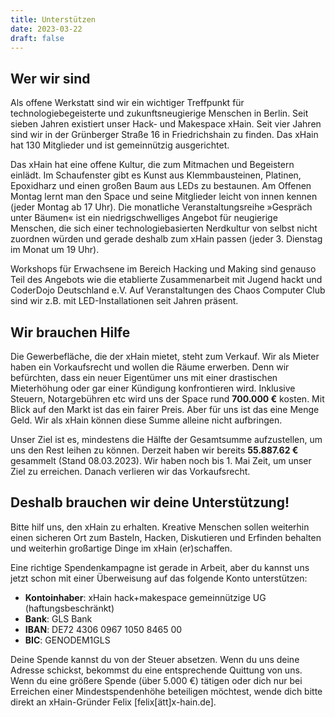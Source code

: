 ```yaml
---
title: Unterstützen
date: 2023-03-22
draft: false
---
```


## Wer wir sind
Als offene Werkstatt sind wir ein wichtiger Treffpunkt für technologiebegeisterte und zukunftsneugierige Menschen in Berlin. Seit sieben Jahren existiert unser Hack- und Makespace xHain. Seit vier Jahren sind wir in der Grünberger Straße 16 in Friedrichshain zu finden. Das xHain hat 130 Mitglieder und ist gemeinnützig ausgerichtet.

Das xHain hat eine offene Kultur, die zum Mitmachen und Begeistern einlädt. Im Schaufenster gibt es Kunst aus Klemmbausteinen, Platinen, Epoxidharz und einen großen Baum aus LEDs zu bestaunen. Am Offenen Montag lernt man den Space und seine Mitglieder leicht von innen kennen (jeder Montag ab 17 Uhr). Die monatliche Veranstaltungsreihe »Gespräch unter Bäumen« ist ein niedrigschwelliges Angebot für neugierige Menschen, die sich einer technologiebasierten Nerdkultur von selbst nicht zuordnen würden und gerade deshalb zum xHain passen (jeder 3. Dienstag im Monat um 19 Uhr).

Workshops für Erwachsene im Bereich Hacking und Making sind genauso Teil des Angebots wie die etablierte Zusammenarbeit mit Jugend hackt und CoderDojo Deutschland e.V. Auf Veranstaltungen des Chaos Computer Club sind wir z.B. mit LED-Installationen seit Jahren präsent.

## Wir brauchen Hilfe
Die Gewerbefläche, die der xHain mietet, steht zum Verkauf. Wir als Mieter haben ein Vorkaufsrecht und wollen die Räume erwerben. Denn wir befürchten, dass ein neuer Eigentümer uns mit einer drastischen Mieterhöhung oder gar einer Kündigung konfrontieren wird.
Inklusive Steuern, Notargebühren etc wird uns der Space rund **700.000 €** kosten. Mit Blick auf den Markt ist das ein fairer Preis. Aber für uns ist das eine Menge Geld. Wir als xHain können diese Summe alleine nicht aufbringen. 

Unser Ziel ist es, mindestens die Hälfte der Gesamtsumme aufzustellen, um uns den Rest leihen zu können. Derzeit haben wir bereits **55.887.62 €** gesammelt (Stand 08.03.2023). Wir haben noch bis 1. Mai Zeit, um unser Ziel zu erreichen. Danach verlieren wir das  Vorkaufsrecht.

## Deshalb brauchen wir deine Unterstützung!
Bitte hilf uns, den xHain zu erhalten. Kreative Menschen sollen weiterhin einen sicheren Ort zum Basteln, Hacken, Diskutieren und Erfinden behalten und weiterhin großartige Dinge im xHain (er)schaffen. 

Eine richtige Spendenkampagne ist gerade in Arbeit, aber du kannst uns jetzt schon mit einer Überweisung auf das folgende Konto unterstützen:

- **Kontoinhaber**: xHain hack+makespace gemeinnützige UG (haftungsbeschränkt)
- **Bank**: GLS Bank
- **IBAN**: DE72 4306 0967 1050 8465 00
- **BIC**: GENODEM1GLS

Deine Spende kannst du von der Steuer absetzen. Wenn du uns deine Adresse schickst,  bekommst du eine entsprechende Quittung von uns. Wenn du eine größere Spende (über 5.000 €) tätigen oder dich nur bei Erreichen einer Mindestspendenhöhe beteiligen möchtest, wende dich bitte direkt an xHain-Gründer Felix [felix[ätt]x-hain.de].
